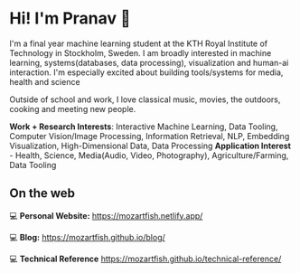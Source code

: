 # Hi! I'm Pranav 👋

I'm a final year machine learning student at the KTH Royal Institute of Technology in Stockholm, Sweden. I am broadly interested in machine learning, systems(databases, data processing), visualization and human-ai interaction. I'm especially excited about building tools/systems for media, health and science

Outside of school and work, I love classical music, movies, the outdoors, cooking and meeting new people. 

**Work + Research Interests**: Interactive Machine Learning, Data Tooling, Computer Vision/Image Processing, Information Retrieval, NLP, Embedding Visualization, High-Dimensional Data, Data Processing
**Application Interest** - Health, Science, Media(Audio, Video, Photography), Agriculture/Farming, Data Tooling 

## On the web 
💻 **Personal Website:** https://mozartfish.netlify.app/ 

💻 **Blog:** https://mozartfish.github.io/blog/ 

💻 **Technical Reference** https://mozartfish.github.io/technical-reference/

<!---
mozartfish/mozartfish is a ✨ special ✨ repository because its `README.md` (this file) appears on your GitHub profile.
You can click the Preview link to take a look at your changes.
--->
